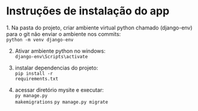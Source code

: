 <h1>Instruções de instalação do app</h1>
1. Na pasta do projeto, criar ambiente virtual python chamado (django-env) para o git não enviar o ambiente nos commits:<br>
<code>python -m venv django-env</code>

2. Ativar ambiente python no windows:<br>
<code>django-env\Scripts\activate</code>

3. instalar dependencias do projeto:<br>
<code>pip install -r requirements.txt</code>

4. acessar diretório mysite e executar:<br>
<code>py manage.py makemigrations</code>
<code>py manage.py migrate</code>
